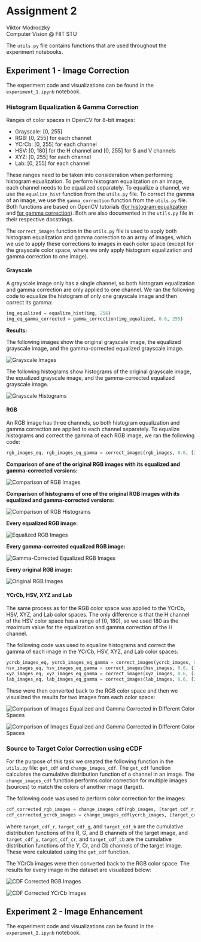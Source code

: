 # Assignment 2

Viktor Modroczký\
Computer Vision @ FIIT STU

The `utils.py` file contains functions that are used throughout the experiment notebooks.

## Experiment 1 - Image Correction

The experiment code and visualizations can be found in the `experiment_1.ipynb` notebook.

### Histogram Equalization & Gamma Correction

Ranges of color spaces in OpenCV for 8-bit images:

- Grayscale: [0, 255]
- RGB: [0, 255] for each channel
- YCrCb: [0, 255] for each channel
- HSV: [0, 180] for the H channel and [0, 255] for S and V channels
- XYZ: [0, 255] for each channel
- Lab: [0, 255] for each channel

These ranges need to be taken into consideration when performing histogram equalization. To perform histogram equalization on an image, each channel needs to be equalized separately. To equalize a channel, we use the `equalize_hist` function from the `utils.py` file. To correct the gamma of an image, we use the `gamma_correction` function from the `utils.py` file. Both functions are based on OpenCV tutorials ([for histogram equalization](https://docs.opencv.org/4.9.0/d4/d1b/tutorial_histogram_equalization.html) and [for gamma correction](https://docs.opencv.org/4.9.0/d3/dc1/tutorial_basic_linear_transform.html)). Both are also documented in the `utils.py` file in their respective docstrings.

The `correct_images` function in the `utils.py` file is used to apply both histogram equalization and gamma correction to an array of images, which we use to apply these corrections to images in each color space (except for the grayscale color space, where we only apply histogram equalization and gamma correction to one image).

#### Grayscale

A grayscale image only has a single channel, so both histogram equalization and gamma correction are only applied to one channel. We ran the following code to equalize the histogram of only one grayscale image and then correct its gamma:

```python
img_equalized = equalize_hist(img, 256)
img_eq_gamma_corrected = gamma_correction(img_equalized, 0.6, 255)
```

**Results:**

The following images show the original grayscale image, the equalized grayscale image, and the gamma-corrected equalized grayscale image.

![Grayscale Images](images/grayscale_images.png)

The following histograms show histograms of the original grayscale image, the equalized grayscale image, and the gamma-corrected equalized grayscale image.

![Grayscale Histograms](images/grayscale_histograms.png)

#### RGB

An RGB image has three channels, so both histogram equalization and gamma correction are applied to each channel separately. To equalize histograms and correct the gamma of each RGB image, we ran the following code:

```python
rgb_images_eq, rgb_images_eq_gamma = correct_images(rgb_images, 0.6, [255, 255, 255])
```

**Comparison of one of the original RGB images with its equalized and gamma-corrected versions:**

![Comparison of RGB Images](images/rgb_image_comparison.png)

**Comparison of histograms of one of the original RGB images with its equalized and gamma-corrected versions:**

![Comparison of RGB Histograms](images/rgb_histograms_comparison.png)

**Every equalized RGB image:**

![Equalized RGB Images](images/every_rgb_img_equalized.png)

**Every gamma-corrected equalized RGB image:**

![Gamma-Corrected Equalized RGB Images](images/every_rgb_image_equalized_gamma_corrected.png)

**Every original RGB image:**

![Original RGB Images](images/every_rgb_image.png)

#### YCrCb, HSV, XYZ and Lab

The same process as for the RGB color space was applied to the YCrCb, HSV, XYZ, and Lab color spaces. The only difference is that the H channel of the HSV color space has a range of [0, 180], so we used 180 as the maximum value for the equalization and gamma correction of the H channel.

The following code was used to equalize histograms and correct the gamma of each image in the YCrCb, HSV, XYZ, and Lab color spaces:

```python
ycrcb_images_eq, ycrcb_images_eq_gamma = correct_images(ycrcb_images, 0.6, [255, 255, 255])
hsv_images_eq, hsv_images_eq_gamma = correct_images(hsv_images, 0.6, [180, 255, 255])
xyz_images_eq, xyz_images_eq_gamma = correct_images(xyz_images, 0.6, [255, 255, 255])
lab_images_eq, lab_images_eq_gamma = correct_images(lab_images, 0.6, [255, 255, 255])
```

These were then converted back to the RGB color space and then we visualized the results for two images from each color space:

![Comparison of Images Equalized and Gamma Corrected in Different Color Spaces](images/every_color_space_1.png)

![Comparison of Images Equalized and Gamma Corrected in Different Color Spaces](images/every_color_space_2.png)

### Source to Target Color Correction using eCDF

For the purpose of this task we created the following function in the `utils.py` file: `get_cdf` and `change_images_cdf`. The `get_cdf` function calculates the cumulative distribution function of a channel in an image. The `change_images_cdf` function performs color correction for multiple images (sources) to match the colors of another image (target).

The following code was used to perform color correction for the images:

```python
cdf_corrected_rgb_images = change_images_cdf(rgb_images, [target_cdf_r, target_cdf_g, target_cdf_b])
cdf_corrected_ycrcb_images = change_images_cdf(ycrcb_images, [target_cdf_y, target_cdf_cr, target_cdf_cb])
```

where `target_cdf_r`, `target_cdf_g`, and `target_cdf_b` are the cumulative distribution functions of the R, G, and B channels of the target image, and `target_cdf_y`, `target_cdf_cr`, and `target_cdf_cb` are the cumulative distribution functions of the Y, Cr, and Cb channels of the target image. These were calculated using the `get_cdf` function.

The YCrCb images were then converted back to the RGB color space. The results for every image in the dataset are visualized below:

![CDF Corrected RGB Images](images/cdf_corrected_rgb.png)

![CDF Corrected YCrCb Images](images/cdf_corrected_ycrcb.png)

## Experiment 2 - Image Enhancement

The experiment code and visualizations can be found in the `experiment_2.ipynb` notebook.
